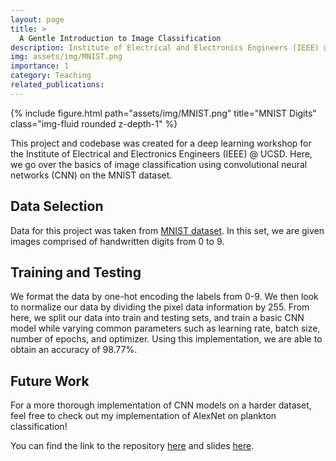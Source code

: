 ```yaml
---
layout: page
title: >
  A Gentle Introduction to Image Classification
description: Institute of Electrical and Electronics Engineers (IEEE) @ UC San Diego
img: assets/img/MNIST.png
importance: 1
category: Teaching
related_publications: 
---
```


<div class="row">
    <div class="col-sm mt-3 mt-md-0">
        {% include figure.html path="assets/img/MNIST.png" title="MNIST Digits" class="img-fluid rounded z-depth-1" %}
    </div>
</div>

This project and codebase was created for a deep learning workshop for the Institute of Electrical and Electronics Engineers (IEEE) @ UCSD. Here, we go over the basics of image classification using convolutional neural networks (CNN) on the MNIST dataset.

## Data Selection 

Data for this project was taken from [MNIST dataset](https://www.tensorflow.org/datasets/catalog/mnist). In this set, we are given images comprised of handwritten digits from 0 to 9.

## Training and Testing

We format the data by one-hot encoding the labels from 0-9. We then look to normalize our data by dividing the pixel data information by 255. From here, we split our data into train and testing sets, and train a basic CNN model while varying common parameters such as learning rate, batch size, number of epochs, and optimizer. Using this implementation, we are able to obtain an accuracy of 98.77%.

## Future Work

For a more thorough implementation of CNN models on a harder dataset, feel free to check out my implementation of AlexNet on plankton classification! 

You can find the link to the repository [here](https://github.com/darintsui/Workshops/tree/main/Gentle%20Introduction%20to%20Image%20Classification) and slides [here](https://github.com/darintsui/Workshops/blob/main/Gentle%20Introduction%20to%20Image%20Classification/Machine%20Learning%20A%20Gentle%20Introduction%20to%20Image%20Classification%20.pdf).
